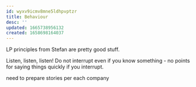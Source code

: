 ```yaml
---
id: wyxv9icmv8mne5ldhpvptzr
title: Behaviour
desc: ''
updated: 1665738956132
created: 1658698164037
---
```

LP principles from Stefan are pretty good stuff.

Listen, listen, listen! Do not interrupt even if you know something - no points for saying things quickly if you interrupt.

need to prepare stories per each company